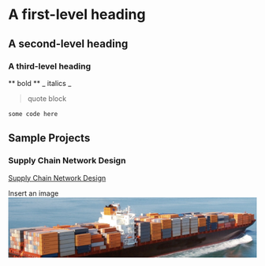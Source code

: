 # A first-level heading
## A second-level heading
### A third-level heading

** bold **
_ italics _ 
> quote block

```
some code here
```

## Sample Projects

### Supply Chain Network Design
[Supply Chain Network Design](./_pages/supply_chain_network_design.html)

Insert an image
![image description](./assets/tanker_image.png)
